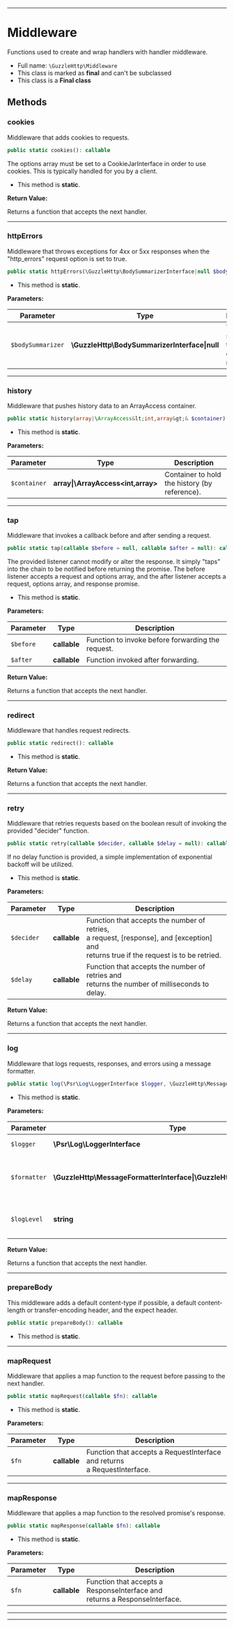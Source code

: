 ***

# Middleware

Functions used to create and wrap handlers with handler middleware.



* Full name: `\GuzzleHttp\Middleware`
* This class is marked as **final** and can't be subclassed
* This class is a **Final class**




## Methods


### cookies

Middleware that adds cookies to requests.

```php
public static cookies(): callable
```

The options array must be set to a CookieJarInterface in order to use
cookies. This is typically handled for you by a client.

* This method is **static**.





**Return Value:**

Returns a function that accepts the next handler.



***

### httpErrors

Middleware that throws exceptions for 4xx or 5xx responses when the
"http_errors" request option is set to true.

```php
public static httpErrors(\GuzzleHttp\BodySummarizerInterface|null $bodySummarizer = null): callable
```



* This method is **static**.




**Parameters:**

| Parameter | Type | Description |
|-----------|------|-------------|
| `$bodySummarizer` | **\GuzzleHttp\BodySummarizerInterface&#124;null** | The body summarizer to use in exception messages. |




***

### history

Middleware that pushes history data to an ArrayAccess container.

```php
public static history(array|\ArrayAccess&lt;int,array&gt;& $container): callable
```



* This method is **static**.




**Parameters:**

| Parameter | Type | Description |
|-----------|------|-------------|
| `$container` | **array&#124;\ArrayAccess<int,array>** | Container to hold the history (by reference). |




***

### tap

Middleware that invokes a callback before and after sending a request.

```php
public static tap(callable $before = null, callable $after = null): callable
```

The provided listener cannot modify or alter the response. It simply
"taps" into the chain to be notified before returning the promise. The
before listener accepts a request and options array, and the after
listener accepts a request, options array, and response promise.

* This method is **static**.




**Parameters:**

| Parameter | Type | Description |
|-----------|------|-------------|
| `$before` | **callable** | Function to invoke before forwarding the request. |
| `$after` | **callable** | Function invoked after forwarding. |


**Return Value:**

Returns a function that accepts the next handler.



***

### redirect

Middleware that handles request redirects.

```php
public static redirect(): callable
```



* This method is **static**.





**Return Value:**

Returns a function that accepts the next handler.



***

### retry

Middleware that retries requests based on the boolean result of
invoking the provided "decider" function.

```php
public static retry(callable $decider, callable $delay = null): callable
```

If no delay function is provided, a simple implementation of exponential
backoff will be utilized.

* This method is **static**.




**Parameters:**

| Parameter | Type | Description |
|-----------|------|-------------|
| `$decider` | **callable** | Function that accepts the number of retries,<br />a request, [response], and [exception] and<br />returns true if the request is to be retried. |
| `$delay` | **callable** | Function that accepts the number of retries and<br />returns the number of milliseconds to delay. |


**Return Value:**

Returns a function that accepts the next handler.



***

### log

Middleware that logs requests, responses, and errors using a message
formatter.

```php
public static log(\Psr\Log\LoggerInterface $logger, \GuzzleHttp\MessageFormatterInterface|\GuzzleHttp\MessageFormatter $formatter, string $logLevel = &#039;info&#039;): callable
```



* This method is **static**.




**Parameters:**

| Parameter | Type | Description |
|-----------|------|-------------|
| `$logger` | **\Psr\Log\LoggerInterface** | Logs messages. |
| `$formatter` | **\GuzzleHttp\MessageFormatterInterface&#124;\GuzzleHttp\MessageFormatter** | Formatter used to create message strings. |
| `$logLevel` | **string** | Level at which to log requests. |


**Return Value:**

Returns a function that accepts the next handler.



***

### prepareBody

This middleware adds a default content-type if possible, a default
content-length or transfer-encoding header, and the expect header.

```php
public static prepareBody(): callable
```



* This method is **static**.







***

### mapRequest

Middleware that applies a map function to the request before passing to
the next handler.

```php
public static mapRequest(callable $fn): callable
```



* This method is **static**.




**Parameters:**

| Parameter | Type | Description |
|-----------|------|-------------|
| `$fn` | **callable** | Function that accepts a RequestInterface and returns<br />a RequestInterface. |




***

### mapResponse

Middleware that applies a map function to the resolved promise's
response.

```php
public static mapResponse(callable $fn): callable
```



* This method is **static**.




**Parameters:**

| Parameter | Type | Description |
|-----------|------|-------------|
| `$fn` | **callable** | Function that accepts a ResponseInterface and<br />returns a ResponseInterface. |




***


***

